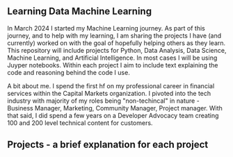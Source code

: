 ## Learning Data Machine Learning

In March 2024 I started my Machine Learning journey. As part of this journey, and to help with my learning, I am sharing the projects I have (and currently) worked on with the goal of hopefully helping others as they learn. 
This repository will include projects for Python,  Data Analysis, Data Science, Machine Learning, and Artificial Intelligence. In most cases I will be using Juyper notebooks. Within each project I aim to include text explaining the code and reasoning behind the code I use. 

A bit about me. I spend the first hf on my professional career in financial services within the Capital Markets organization. I pivoted into the tech industry with majority of my roles being "non-techincal" in nature - Business Manager, Marketing, Community Manager, Project manager.
With that said, I did spend a few years on a Developer Advocacy team creating 100 and 200 level technical content for customers. 


## Projects - a brief explanation for each project
